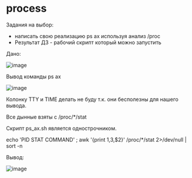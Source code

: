 # process

Задания на выбор:

- написать свою реализацию ps ax используя анализ /proc
- Результат ДЗ - рабочий скрипт который можно запустить


Дано:

![image](https://github.com/user-attachments/assets/35e89303-af39-4598-a833-10fa842e5afa)


Вывод команды ps ax

![image](https://github.com/user-attachments/assets/94f42b93-f597-4f7f-af99-e8d0ef47fc7b)


Колонку TTY и TIME делать не буду т.к. они бесполезны для нашего вывода.

Все дынные взяты с /proc/*/stat

Скрипт ps_ax.sh является однострочником.

echo 'PID STAT COMMAND' ; awk '{print $1,$3,$2}' /proc/*/stat  2>/dev/null | sort -n

Вывод:

![image](https://github.com/user-attachments/assets/1660e657-a99c-4ce5-b1b1-2d5b5601f3d7)
